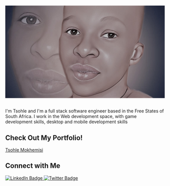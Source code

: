 ![A picture of Tsohle as a cartoon.](./cartoonMe.jpg)

<div id="about" align="center">

##

</div>

I'm Tsohle and I'm a full stack software engineer based in the Free States of South Africa. I work in the Web development space, with game development skills, desktop and mobile development skills

## Check Out My Portfolio!

[Tsohle Mokhemisi](http://tsohlemokhemisi.w3spaces.com/)


## Connect with Me

<div id="badges">
  <a href="https://www.linkedin.com/in/aprilspeight">
    <img src="https://img.shields.io/badge/LinkedIn-blue?style=for-the-badge&logo=linkedin&logoColor=white" alt="LinkedIn Badge"/>
  </a>
  <a href="https://www.twitter.com/vogueandcode">
    <img src="https://img.shields.io/badge/Twitter-blue?style=for-the-badge&logo=twitter&logoColor=white" alt="Twitter Badge"/>
  </a>
</div>
